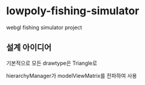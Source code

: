 # lowpoly-fishing-simulator

webgl fishing simulator project

## 설계 아이디어

기본적으로 모든 drawtype은 Triangle로

hierarchyManager가 modelViewMatrix를 전파하여 사용
